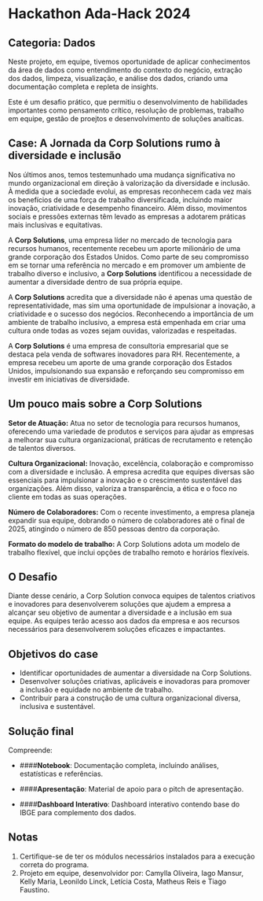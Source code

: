 # Hackathon Ada-Hack 2024

## Categoria: Dados

Neste projeto, em equipe, tivemos oportunidade de aplicar conhecimentos da área de dados como entendimento do contexto do negócio, extração dos dados, limpeza, visualização, e análise dos dados, criando uma documentação completa e repleta de insights. 

Este é um desafio prático, que permitiu o desenvolvimento de habilidades importantes como pensamento crítico, resolução de problemas, trabalho em equipe, gestão de proejtos e desenvolvimento de soluções anaíticas.

## Case: A Jornada da Corp Solutions rumo à diversidade e inclusão

Nos últimos anos, temos testemunhado uma mudança significativa no mundo organizacional em
direção à valorização da diversidade e inclusão. À medida que a sociedade evolui, as empresas
reconhecem cada vez mais os benefícios de uma força de trabalho diversificada, incluindo maior
inovação, criatividade e desempenho financeiro. Além disso, movimentos sociais e pressões
externas têm levado as empresas a adotarem práticas mais inclusivas e equitativas.

A **Corp Solutions**, uma empresa líder no mercado de tecnologia para recursos humanos, recentemente
recebeu um aporte milionário de uma grande corporação dos Estados Unidos. Como parte de seu
compromisso em se tornar uma referência no mercado e em promover um ambiente de trabalho diverso
e inclusivo, a **Corp Solutions** identificou a necessidade de aumentar a diversidade dentro de sua
própria equipe.

A **Corp Solutions** acredita que a diversidade não é apenas uma questão de representatividade, mas
sim uma oportunidade de impulsionar a inovação, a criatividade e o sucesso dos negócios.
Reconhecendo a importância de um ambiente de trabalho inclusivo, a empresa está empenhada em
criar uma cultura onde todas as vozes sejam ouvidas, valorizadas e respeitadas.

A **Corp Solutions** é uma empresa de consultoria empresarial que se destaca pela venda de softwares
inovadores para RH. Recentemente, a empresa recebeu um aporte de uma grande corporação dos Estados
Unidos, impulsionando sua expansão e reforçando seu compromisso em investir em iniciativas de
diversidade.

## Um pouco mais sobre a Corp Solutions

**Setor de Atuação:** Atua no setor de tecnologia para recursos humanos, oferecendo uma variedade de
produtos e serviços para ajudar as empresas a melhorar sua cultura organizacional, práticas de
recrutamento e retenção de talentos diversos.

**Cultura Organizacional:** Inovação, excelência, colaboração e compromisso com a diversidade e
inclusão. A empresa acredita que equipes diversas são essenciais para impulsionar a inovação e o
crescimento sustentável das organizações. Além disso, valoriza a transparência, a ética e o foco no
cliente em todas as suas operações.

**Número de Colaboradores:** Com o recente investimento, a empresa planeja expandir sua equipe,
dobrando o número de colaboradores até o final de 2025, atingindo o número de 850 pessoas dentro da
corporação. 

**Formato do modelo de trabalho:** A Corp Solutions adota um modelo de trabalho flexível, que inclui
opções de trabalho remoto e horários flexíveis.

## O Desafio

Diante desse cenário, a Corp Solution convoca equipes de talentos criativos e inovadores para desenvolverem soluções que ajudem a empresa a alcançar seu objetivo de aumentar a diversidade e a inclusão em sua equipe. As equipes terão acesso aos dados da empresa e aos recursos necessários para desenvolverem soluções eficazes e impactantes.

## Objetivos do case

- Identificar oportunidades de aumentar a diversidade na Corp Solutions.
- Desenvolver soluções criativas, aplicáveis e inovadoras para promover a inclusão e equidade no ambiente de trabalho.
- Contribuir para a construção de uma cultura organizacional diversa, inclusiva e sustentável.


## Solução final

Compreende:

- ####**Notebook**: Documentação completa, incluíndo análises, estatísticas e referências.

- ####**Apresentação**: Material de apoio para o pitch de apresentação.

- ####**Dashboard Interativo**: Dashboard interativo contendo base do IBGE para complemento dos dados.

## Notas
1. Certifique-se de ter os módulos necessários instalados para a execução correta do programa.
2. Projeto em equipe, desenvolvidor por: Camylla Oliveira, Iago Mansur, Kelly Maria, Leonildo Linck, Letícia Costa, Matheus Reis e Tiago Faustino.

